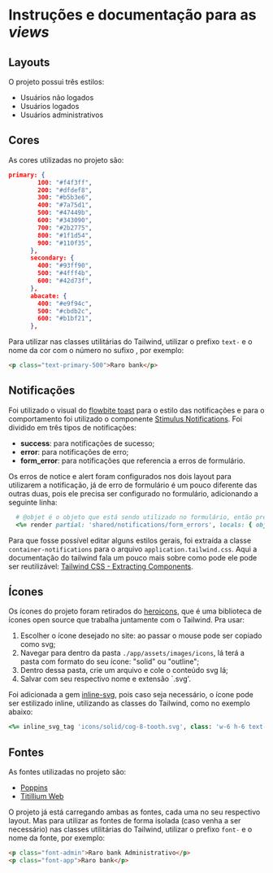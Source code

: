 # Instruções e documentação para as _views_

## Layouts

O projeto possui três estilos:

- Usuários não logados
- Usuários logados
- Usuários administrativos

## Cores

As cores utilizadas no projeto são:

```json
primary: {
        100: "#f4f3ff",
        200: "#dfdef8",
        300: "#b5b3e6",
        400: "#7a75d1",
        500: "#47449b",
        600: "#343090",
        700: "#2b2775",
        800: "#1f1d54",
        900: "#110f35",
      },
      secondary: {
        400: "#93ff90",
        500: "#4fff4b",
        600: "#42d73f",
      },
      abacate: {
        400: "#e9f94c",
        500: "#cbdb2c",
        600: "#b1bf21",
      },

```

Para utilizar nas classes utilitárias do Tailwind, utilizar o prefixo `text-` e o nome da cor com o número no sufixo , por exemplo:

```html
<p class="text-primary-500">Raro bank</p>
```

## Notificações

Foi utilizado o visual do [flowbite toast](https://flowbite.com/docs/components/toast/) para o estilo das notificações e para o comportamento foi utilizado o componente [Stimulus Notifications](https://www.stimulus-components.com/docs/stimulus-notification/). Foi dividido em três tipos de notificações:

- **success**: para notificações de sucesso;
- **error**: para notificações de erro;
- **form_error**: para notificações que referencia a erros de formulário.

Os erros de notice e alert foram configurados nos dois layout para utilizarem a notificação, já de erro de formulário é um pouco diferente das outras duas, pois ele precisa ser configurado no formulário, adicionando a seguinte linha:

```ruby
  # @objet é o objeto que está sendo utilizado no formulário, então precisa trocar pelo nome do objeto
  <%= render partial: 'shared/notifications/form_errors', locals: { object: @objet } %>
```

Para que fosse possível editar alguns estilos gerais, foi extraída a classe `container-notifications` para o arquivo `application.tailwind.css`. Aqui a documentação do tailwind fala um pouco mais sobre como pode ele pode ser reutilizável: [Tailwind CSS - Extracting Components](https://tailwindcss.com/docs/extracting-components).

## Ícones

Os ícones do projeto foram retirados do [heroicons](https://heroicons.com/), que é uma biblioteca de ícones open source que trabalha juntamente com o Tailwind. Pra usar:

1. Escolher o ícone desejado no site: ao passar o mouse pode ser copiado como svg;
2. Navegar para dentro da pasta `./app/assets/images/icons`, lá terá a pasta com formato do seu ícone: "solid" ou "outline";
3. Dentro dessa pasta, crie um arquivo e cole o conteúdo svg lá;
4. Salvar com seu respectivo nome e extensão `.svg'.

Foi adicionada a gem [inline-svg](https://github.com/jamesmartin/inline_svg), pois caso seja necessário, o ícone pode ser estilizado inline, utilizando as classes do Tailwind, como no exemplo abaixo:

```ruby
<%= inline_svg_tag 'icons/solid/cog-8-tooth.svg', class: 'w-6 h-6 text-red-400 hover:text-red-800' %>
```

## Fontes

As fontes utilizadas no projeto são:

- [Poppins](https://fonts.google.com/specimen/Poppins?query=poppins)
- [Titillium Web](https://fonts.google.com/specimen/Titillium+Web?query=titillium+web)

O projeto já está carregando ambas as fontes, cada uma no seu respectivo layout. Mas para utilizar as fontes de forma isolada (caso venha a ser necessário) nas classes utilitárias do Tailwind, utilizar o prefixo `font-` e o nome da fonte, por exemplo:

```html
<p class="font-admin">Raro bank Administrativo</p>
<p class="font-app">Raro bank</p>
```

